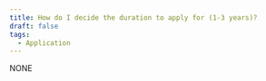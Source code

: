 ```yaml
---
title: How do I decide the duration to apply for (1-3 years)?
draft: false
tags:
  - Application
---
```

NONE